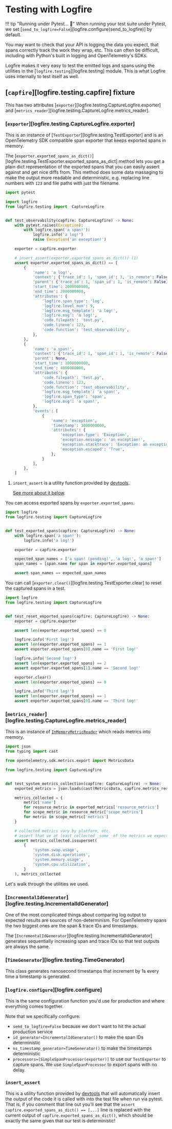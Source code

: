# Testing with Logfire

!!! tip "Running under Pytest... 🧪"
    When running your test suite under Pytest, we set [`send_to_logfire=False`][logfire.configure(send_to_logfire)] by default.

You may want to check that your API is logging the data you expect, that spans correctly track the work they wrap, etc.
This can often be difficult, including with Python's built in logging and OpenTelemetry's SDKs.

Logfire makes it very easy to test the emitted logs and spans using the utilities in the
[`logfire.testing`][logfire.testing] module.
This is what Logfire uses internally to test itself as well.

## [`capfire`][logfire.testing.capfire] fixture

This has two attributes [`exporter`][logfire.testing.CaptureLogfire.exporter] and
[`metrics_reader`][logfire.testing.CaptureLogfire.metrics_reader].

### [`exporter`][logfire.testing.CaptureLogfire.exporter]

This is an instance of [`TestExporter`][logfire.testing.TestExporter] and is an OpenTelemetry SDK compatible
span exporter that keeps exported spans in memory.

The [`exporter.exported_spans_as_dict()`][logfire.testing.TestExporter.exported_spans_as_dict] method lets you get
a plain dict representation of the exported spans that you can easily assert against and get nice diffs from.
This method does some data massaging to make the output more readable and deterministic, e.g. replacing line
numbers with `123` and file paths with just the filename.

```py title="test.py"
import pytest

import logfire
from logfire.testing import  CaptureLogfire


def test_observability(capfire: CaptureLogfire) -> None:
    with pytest.raises(Exception):
        with logfire.span('a span!'):
            logfire.info('a log!')
            raise Exception('an exception!')

    exporter = capfire.exporter

    # insert_assert(exporter.exported_spans_as_dict()) (1)
    assert exporter.exported_spans_as_dict() == [
        {
            'name': 'a log!',
            'context': {'trace_id': 1, 'span_id': 3, 'is_remote': False},
            'parent': {'trace_id': 1, 'span_id': 1, 'is_remote': False},
            'start_time': 2000000000,
            'end_time': 2000000000,
            'attributes': {
                'logfire.span_type': 'log',
                'logfire.level_num': 9,
                'logfire.msg_template': 'a log!',
                'logfire.msg': 'a log!',
                'code.filepath': 'test.py',
                'code.lineno': 123,
                'code.function': 'test_observability',
            },
        },
        {
            'name': 'a span!',
            'context': {'trace_id': 1, 'span_id': 1, 'is_remote': False},
            'parent': None,
            'start_time': 1000000000,
            'end_time': 4000000000,
            'attributes': {
                'code.filepath': 'test.py',
                'code.lineno': 123,
                'code.function': 'test_observability',
                'logfire.msg_template': 'a span!',
                'logfire.span_type': 'span',
                'logfire.msg': 'a span!',
            },
            'events': [
                {
                    'name': 'exception',
                    'timestamp': 3000000000,
                    'attributes': {
                        'exception.type': 'Exception',
                        'exception.message': 'an exception!',
                        'exception.stacktrace': 'Exception: an exception!',
                        'exception.escaped': 'True',
                    },
                }
            ],
        },
    ]
```

1. `insert_assert` is a utility function provided by [devtools](https://github.com/samuelcolvin/python-devtools).

    [See more about it below](#insert_assert).

You can access exported spans by `exporter.exported_spans`.

```py
import logfire
from logfire.testing import CaptureLogfire


def test_exported_spans(capfire: CaptureLogfire) -> None:
    with logfire.span('a span!'):
        logfire.info('a log!')

    exporter = capfire.exporter

    expected_span_names = ['a span! (pending)', 'a log!', 'a span!']
    span_names = [span.name for span in exporter.exported_spans]

    assert span_names == expected_span_names
```

You can call [`exporter.clear()`][logfire.testing.TestExporter.clear] to reset the captured spans in a test.

```py
import logfire
from logfire.testing import CaptureLogfire


def test_reset_exported_spans(capfire: CaptureLogfire) -> None:
    exporter = capfire.exporter

    assert len(exporter.exported_spans) == 0

    logfire.info('First log!')
    assert len(exporter.exported_spans) == 1
    assert exporter.exported_spans[0].name == 'First log!'

    logfire.info('Second log!')
    assert len(exporter.exported_spans) == 2
    assert exporter.exported_spans[1].name == 'Second log!'

    exporter.clear()
    assert len(exporter.exported_spans) == 0

    logfire.info('Third log!')
    assert len(exporter.exported_spans) == 1
    assert exporter.exported_spans[0].name == 'Third log!'
```

### [`metrics_reader`][logfire.testing.CaptureLogfire.metrics_reader]

This is an instance of [`InMemoryMetricReader`][in-memory-metric-reader] which reads metrics into memory.

```py
import json
from typing import cast

from opentelemetry.sdk.metrics.export import MetricsData

from logfire.testing import CaptureLogfire


def test_system_metrics_collection(capfire: CaptureLogfire) -> None:
    exported_metrics = json.loads(cast(MetricsData, capfire.metrics_reader.get_metrics_data()).to_json())  # type: ignore

    metrics_collected = {
        metric['name']
        for resource_metric in exported_metrics['resource_metrics']
        for scope_metric in resource_metric['scope_metrics']
        for metric in scope_metric['metrics']
    }

    # collected metrics vary by platform, etc.
    # assert that we at least collected _some_ of the metrics we expect
    assert metrics_collected.issuperset(
        {
            'system.swap.usage',
            'system.disk.operations',
            'system.memory.usage',
            'system.cpu.utilization',
        }
    ), metrics_collected
```

Let's walk through the utilities we used.

### [`IncrementalIdGenerator`][logfire.testing.IncrementalIdGenerator]

One of the most complicated things about comparing log output to expected results are sources of non-determinism.
For OpenTelemetry spans the two biggest ones are the span & trace IDs and timestamps.

The [`IncrementalIdGenerator`][logfire.testing.IncrementalIdGenerator] generates sequentially increasing span
and trace IDs so that test outputs are always the same.

### [`TimeGenerator`][logfire.testing.TimeGenerator]

This class generates nanosecond timestamps that increment by 1s every time a timestamp is generated.

### [`logfire.configure`][logfire.configure]

This is the same configuration function you'd use for production and where everything comes together.

Note that we specifically configure:

- `send_to_logfire=False` because we don't want to hit the actual production service
- `id_generator=IncrementalIdGenerator()` to make the span IDs deterministic
- `ns_timestamp_generator=TimeGenerator()` to make the timestamps deterministic
- `processors=[SimpleSpanProcessor(exporter)]` to use our `TestExporter` to capture spans. We use `SimpleSpanProcessor` to export spans with no delay.

### `insert_assert`

This is a utility function provided by [devtools](https://github.com/samuelcolvin/python-devtools) that will
automatically insert the output of the code it is called with into the test file when run via pytest.
That is, if you comment that line out you'll see that the `assert capfire.exported_spans_as_dict() == [...]`
line is replaced with the current output of `capfire.exported_spans_as_dict()`, which should
be exactly the same given that our test is deterministic!

[in-memory-metric-reader]: https://opentelemetry-python.readthedocs.io/en/latest/sdk/metrics.export.html#opentelemetry.sdk.metrics.export.InMemoryMetricReader

